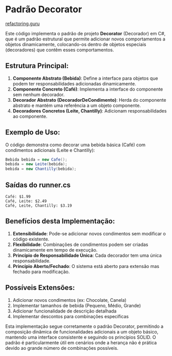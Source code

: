 # Padrão Decorator

[refactoring.guru](https://refactoring.guru/pt-br/design-patterns/decorator)

Este código implementa o padrão de projeto **Decorator** (Decorador) em C#, que é um padrão estrutural que permite adicionar novos comportamentos a objetos dinamicamente, colocando-os dentro de objetos especiais (decoradores) que contêm esses comportamentos.

## Estrutura Principal:

1. **Componente Abstrato (Bebida)**: Define a interface para objetos que podem ter responsabilidades adicionadas dinamicamente.
2. **Componente Concreto (Café)**: Implementa a interface do componente sem nenhum decorador.
3. **Decorador Abstrato (DecoradorDeCondimento)**: Herda do componente abstrato e mantém uma referência a um objeto componente.
4. **Decoradores Concretos (Leite, Chantilly)**: Adicionam responsabilidades ao componente.

## Exemplo de Uso:

O código demonstra como decorar uma bebida básica (Café) com condimentos adicionais (Leite e Chantilly):

```csharp
Bebida bebida = new Cafe();
bebida = new Leite(bebida);
bebida = new Chantilly(bebida);
```

## Saídas do runner.cs

```
Café: $1.99
Café, Leite: $2.49
Café, Leite, Chantilly: $3.19
```

## Benefícios desta Implementação:

1. **Extensibilidade**: Pode-se adicionar novos condimentos sem modificar o código existente.
2. **Flexibilidade**: Combinações de condimentos podem ser criadas dinamicamente em tempo de execução.
3. **Princípio de Responsabilidade Única**: Cada decorador tem uma única responsabilidade.
4. **Princípio Aberto/Fechado**: O sistema está aberto para extensão mas fechado para modificação.

## Possíveis Extensões:

1. Adicionar novos condimentos (ex: Chocolate, Canela)
2. Implementar tamanhos de bebida (Pequeno, Médio, Grande)
3. Adicionar funcionalidade de descrição detalhada
4. Implementar descontos para combinações específicas

Esta implementação segue corretamente o padrão Decorator, permitindo a composição dinâmica de funcionalidades adicionais a um objeto básico, mantendo uma interface consistente e seguindo os princípios SOLID. O padrão é particularmente útil em cenários onde a herança não é prática devido ao grande número de combinações possíveis.
